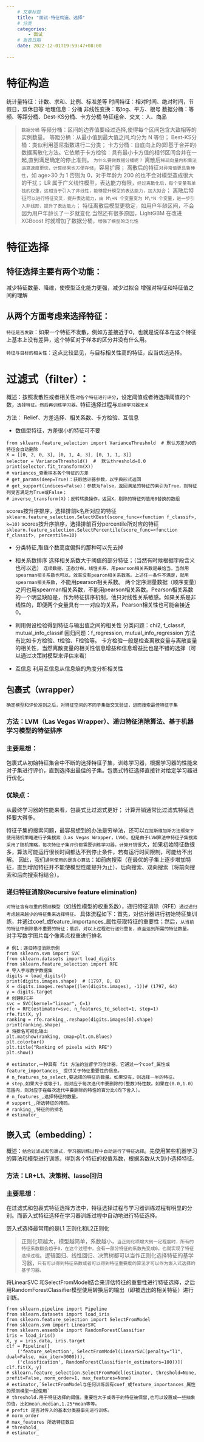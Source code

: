 ```yaml
---
    # 文章标题
    title: "面试-特征构造、选择"
    # 分类
    categories: 
        - 面试
    # 发表日期
    date: 2022-12-01T19:59:47+08:00
    
--- 
```


# 特征构造

统计量特征：计数、求和、比例、标准差等
时间特征：相对时间、绝对时间，节假日，双休日等
地理信息：分桶
非线性变换：取log、平方、根号
数据分桶：等频、等距分桶、Dest-KS分桶、卡方分桶
特征组合、交叉：人、商品
>`数据分桶`
    等频分桶：区间的边界值要经过选择,使得每个区间包含大致相等的实例数量。
    等距分桶：从最小值到最大值之间,均分为 N 等份；
    Best-KS分桶：类似利用基尼指数进行二分类；
    卡方分桶：自底向上的(即基于合并的)数据离散化方法。它依赖于卡方检验：具有最小卡方值的相邻区间合并在一起,直到满足确定的停止准则。
`为什么要做数据分桶呢？`
    离散后`稀疏向量内积乘法运算速度更快，计算结果也方便存储`，容易扩展；
    离散后的特征`对异常值更具鲁棒性`，如 age>30 为 1 否则为 0，对于年龄为 200 的也不会对模型造成很大的干扰；
    LR 属于广义线性模型，表达能力有限，`经过离散化后，每个变量有单独的权重，这相当于引入了非线性，能够提升模型的表达能力，加大拟合`；
    离散后特征`可以进行特征交叉，提升表达能力，由 M\+N 个变量变为 M\*N 个变量，进一步引入非线形，提升了表达能力`；
    特征离散后模型更稳定，如用户年龄区间，不会因为用户年龄长了一岁就变化
    当然还有很多原因，LightGBM 在改进 XGBoost 时就增加了数据分桶，`增强了模型的泛化性`


# 特征选择
## 特征选择主要有两个功能：
减少特征数量、降维，使模型泛化能力更强，减少过拟合
增强对特征和特征值之间的理解

## 从两个方面考虑来选择特征：

`特征是否发散`：如果一个特征不发散，例如方差接近于0，也就是说样本在这个特征上基本上没有差异，这个特征对于样本的区分并没有什么用。

`特征与目标的相关性`：这点比较显见，与目标相关性高的特征，应当优选选择。
# 过滤式（filter）：

概述：按照发散性或者相关性`对各个特征进行评分`，设定阈值或者待选择阈值的个数，`选择特征。然后再训练学习器。`特征选择过程与`后续学习器无关`

方法： Relief、方差选择、相关系数、卡方检验、互信息

- 数值型特征，方差很小的特征可不要
```
from sklearn.feature_selection import VarianceThreshold  # 默认方差为0的特征会自动删除
X = [[0, 2, 0, 3], [0, 1, 4, 3], [0, 1, 1, 3]]
selector = VarianceThreshold()  #  默认threshold=0.0
print(selector.fit_transform(X))
# variances_查看样本各个特征的方差
# get_params(deep=True)：获取估计器参数，以字典形式返回
# get_support(indices=False)：参数为False，返回满足的特征的索引为True，则特征列受否满足为True或False；
# inverse_transform(X)：反转转换操作，返回X，剔除的特征列值用0替换的数组
```
scores按升序排序，选择排前k名所对应的特征
```sklearn.feature_selection.SelectKBest(score_func=<function f_classif>, k=10)```
scores按升序排序，选择排前百分percentile所对应的特征
```sklearn.feature_selection.SelectPercentile(score_func=<function f_classif>, percentile=10)```


- 分类特征,取值个数高度偏斜的那种可以先去掉
- 相关系数排序
选择相关系数大于阈值的部分特征；（当然有时候根据字段含义也可以选）
`连续数据，正态分布，线性关系，用pearson相关系数是最恰当，当然用spearman相关系数也可以，效率没有pearon相关系数高。上述任一条件不满足，就用spearman相关系数`，不能用pearson相关系数。
两个定序测量数据（顺序变量）之间也用spearman相关系数，不能用pearson相关系数。Pearson相关系数的一个明显缺陷是，作为特征排序机制，他只对线性关系敏感。如果关系是非线性的，即便两个变量具有一一对应的关系，Pearson相关性也可能会接近0。

- 利用假设检验得到特征与输出值之间的相关性
分类问题：chi2, f_classif, mutual_info_classif
回归问题：f_regression, mutual_info_regression
方法有比如卡方检验、t检验、F检验等。
卡方检验一般是检查离散变量与离散变量的相关性，当然离散变量的相关性信息增益和信息增益比也是不错的选择（可以通过决策树模型来评估来看） 
- 互信息
利用互信息从信息熵的角度分析相关性
    


## 包裹式（wrapper）

`确定模型和评价准则之后，对特征空间的不同子集做交叉验证，进而搜索最佳特征子集`

### 方法：LVM（Las Vegas Wrapper）、递归特征消除算法、基于机器学习模型的特征排序
    
### 主要思想：
包裹式从初始特征集合中不断的选择特征子集，训练学习器，根据学习器的性能来对子集进行评价，直到选择出最佳的子集。包裹式特征选择直接针对给定学习器进行优化。

### 优缺点：
从最终学习器的性能来看，包裹式比过滤式更好；
计算开销通常比过滤式特征选择要大得多。

特征子集的搜索问题，最容易想到的办法是穷举法，还可以`在拉斯维加斯方法框架下使用随机策略进行子集搜索（Las Vegas Wrapper，LVW）。但是由于LVW算法中特征子集搜索采用了随机策略，每次特征子集评价都需要训练学习器，计算开销很`大，如果初始特征数很多，算法可能运行很长时间都达不到停止条件，若有运行时间限制，可能给不出解。
因此，我们`通常使用的是贪心算法`：如前向搜索（在最优的子集上逐步增加特征，直到增加特征并不能使模型性能提升为止）、后向搜索、双向搜索（将前向搜索和后向搜索相结合）。

### 递归特征消除(Recursive feature elimination)
`对特征含有权重的预测模型`（如线性模型的权重系数），递归特征消除（RFE）`通过递归考虑越来越少的特征集来选择特征。`
具体流程如下：首先，对估计器进行初始特征集训练，并通过coef_或feature_importances_属性获取特征的重要性；然后，`从当前的特征中删除最不重要的特征；最后，对以上过程进行递归重复，直至达到所需的特征数量。`
对手写数字图片每个像素点权重进行排名
```
# 例1：递归特征消除示例
from sklearn.svm import SVC
from sklearn.datasets import load_digits
from sklearn.feature_selection import RFE
# 导入手写数字数据集
digits = load_digits()
print(digits.images.shape)  # (1797, 8, 8)
X = digits.images.reshape((len(digits.images), -1))# (1797, 64)
y = digits.target
# 创建RFE并
svc = SVC(kernel="linear", C=1)
rfe = RFE(estimator=svc, n_features_to_select=1, step=1)
rfe.fit(X, y)
ranking = rfe.ranking_.reshape(digits.images[0].shape)
print(ranking.shape)
# 将排名可视化输出
plt.matshow(ranking, cmap=plt.cm.Blues)
plt.colorbar()
plt.title("Ranking of pixels with RFE")
plt.show()

# estimator,一种具有 fit 方法的监督学习估计器，它通过一个coef_属性或feature_importances_ 提供关于特征重要性的信息。
# n_features_to_select,要选择的特征的数量。如果没有，则选择一半的特征。
# step,如果大于或等于1，则对应于每次迭代中要删除的(整数)特性数。如果在(0.0,1.0)范围内，则对应于在每次迭代中要删除的特性的百分比(向下舍入)。
# n_features_,选择特征的数量。
# support_,所选特征的掩码。
# ranking_,特征的的排名
# estimator_
```

## 嵌入式（embedding）：

概述：`结合过滤式和包裹式，学习器训练过程中自动进行了特征选择`。先使用某些机器学习的算法和模型进行训练，得到各个特征的权值系数，根据系数从大到小选择特征。

###  方法：LR+L1、决策树、lasso回归

### 主要思想：
在过滤式和包裹式特征选择方法中，特征选择过程与学习器训练过程有明显的分别。而嵌入式特征选择在学习器训练过程中自动地进行特征选择。

嵌入式选择最常用的是L1 正则化和L2正则化
>正则化项越大，模型越简单，系数越小，`当正则化项增大到一定程度时，所有的特征系数都会趋于0，在这个过程中，会有一部分特征的系数先变成0。也就实现了特征选择过程`。逻辑回归、线性回归、决策树都可以当作正则化选择特征的基学习器，`只有可以得到特征系数或者可以得到特征重要度的算法才可以作为嵌入式选择的基学习器。`

将LinearSVC 和SelectFromModel结合来评估特征的重要性进行特征选择，之后用RandomForestClassifier模型使用转换后的输出（即被选出的相关特征）进行训练。
```
from sklearn.pipeline import Pipeline
from sklearn.datasets import load_iris
from sklearn.feature_selection import SelectFromModel
from sklearn.svm import LinearSVC
from sklearn.ensemble import RandomForestClassifier
iris = load_iris()
X, y = iris.data, iris.target
clf = Pipeline([
    ('feature_selection', SelectFromModel(LinearSVC(penalty="l1", dual=False, max_iter=3000))),
    ('classfication', RandomForestClassifier(n_estimators=100))])
clf.fit(X, y)
# sklearn.feature_selection.SelectFromModel(estimator, threshold=None, prefit=False, norm_order=1, max_features=None)
# estimator,`SelectFromModel与任何训练后有coef_或feature_importances_属性的预测模型一起使用`
# threshold.用于特征选择的阈值。重要性大于或等于的特征被保留,也可以设置成一些抽象的值，比如mean,median,1.25*mean等等。
# prefit 是否对传入的基本分类器事先进行训练。
# norm_order 
# max_features 所选特征数目
# threshold_
# estimator_
```

